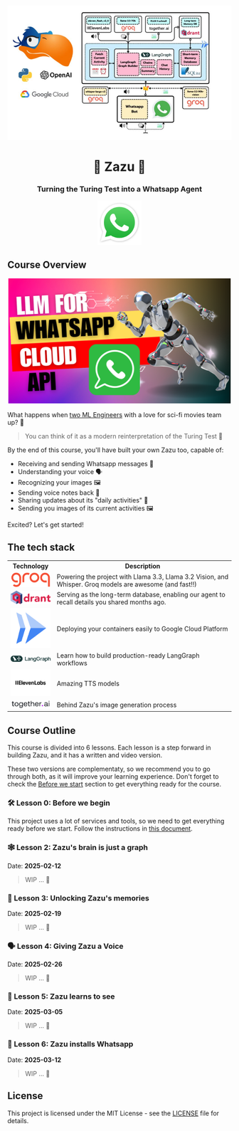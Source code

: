 <p align="center">
        <img alt="logo" src="img/project_overview_diagram.jpg" width=600 />
    <h1 align="center">📱 Zazu 📱</h1>
    <h3 align="center">Turning the Turing Test into a Whatsapp Agent</h3>
</p>

<p align="center">
    <img alt="logo" src="img/whatsapp_logo.png" width=100 />
</p>

## Course Overview

<p align="center">
    <img alt="logo" src="img/LLM_for_WA.png" width=500 />
</p>

What happens when [two ML Engineers](#contributors) with a love for sci-fi movies team up? 🤔

> You can think of it as a modern reinterpretation of the Turing Test 🤣

By the end of this course, you'll have built your own Zazu too, capable of:

- Receiving and sending Whatsapp messages 📲
- Understanding your voice 🗣️
- Recognizing your images 🖼️
- Sending voice notes back 🎤
- Sharing updates about its "daily activities" 🚣
- Sending you images of its current activities 🖼️

Excited? Let's get started!

## The tech stack

<table>
  <tr>
    <th>Technology</th>
    <th>Description</th>
  </tr>
  <tr>
    <td><img src="img/groq_logo.png" width="100" alt="Groq Logo"/></td>
    <td>Powering the project with Llama 3.3, Llama 3.2 Vision, and Whisper. Groq models are awesome (and fast!!)</td>
  </tr>
  <tr>
    <td><img src="img/qdrant_logo.png" width="100" alt="Qdrant Logo"/></td>
    <td>Serving as the long-term database, enabling our agent to recall details you shared months ago.</td>
  </tr>
  <tr>
    <td><img src="img/cloud_run_logo.png" width="100" alt="Cloud Run Logo"/></td>
    <td>Deploying your containers easily to Google Cloud Platform</td>
  </tr>
  <tr>
    <td><img src="img/langgraph_logo.png" width="100" alt="LangGraph Logo"/></td>
    <td>Learn how to build production-ready LangGraph workflows</td>
  </tr>
  <tr>
    <td><img src="img/elevenlabs_logo.png" width="100" alt="ElevenLabs Logo"/></td>
    <td>Amazing TTS models</td>
  </tr>
  <tr>
    <td><img src="img/together_logo.png" width="100" alt="Together AI Logo"/></td>
    <td>Behind Zazu's image generation process</td>
  </tr>
</table>

## Course Outline

This course is divided into 6 lessons. Each lesson is a step forward in building Zazu, and it has a written and video version.

These two versions are complementaty, so we recommend you to go through both, as it will improve your learning experience. Don't forget to check the [Before we start](#before-we-start) section to get everything ready for the course.

### 🛠️ Lesson 0: Before we begin

This project uses a lot of services and tools, so we need to get everything ready before we start. Follow the instructions in [this document](docs/before_we_begin.md).

### 🕸️ Lesson 2: Zazu's brain is just a graph

Date: **2025-02-12**

> WIP ... 👷

### 🧠 Lesson 3: Unlocking Zazu's memories

Date: **2025-02-19**

> WIP ... 👷

### 🗣️ Lesson 4: Giving Zazu a Voice

Date: **2025-02-26**

> WIP ... 👷

### 👀 Lesson 5: Zazu learns to see

Date: **2025-03-05**

> WIP ... 👷

### 📱 Lesson 6: Zazu installs Whatsapp

Date: **2025-03-12**

> WIP ... 👷

## License

This project is licensed under the MIT License - see the [LICENSE](LICENSE) file for details.
